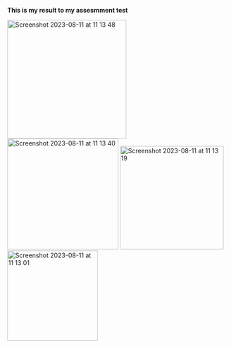 <b>This is my result to my assesmment test</b>



<img width="270" alt="Screenshot 2023-08-11 at 11 13 48" src="https://github.com/omidiora/Test-Assesment-Basket/assets/45630269/8fa47cd5-a1ee-45ab-8e6a-ba4cf9268dc3">
<br/>
<img width="252" alt="Screenshot 2023-08-11 at 11 13 40" src="https://github.com/omidiora/Test-Assesment-Basket/assets/45630269/09c8c693-328c-46a7-b275-e8f2ce633139">
<img width="235" alt="Screenshot 2023-08-11 at 11 13 19" src="https://github.com/omidiora/Test-Assesment-Basket/assets/45630269/bd1eca38-3c58-49a7-9dee-36ffe4474eb5">
<img width="205" alt="Screenshot 2023-08-11 at 11 13 01" src="https://github.com/omidiora/Test-Assesment-Basket/assets/45630269/26e020ab-a443-4b97-aece-2461f717603c">
